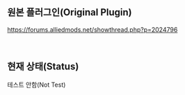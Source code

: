 ## 원본 플러그인(Original Plugin)  
https://forums.alliedmods.net/showthread.php?p=2024796

</br>

## 현재 상태(Status)
테스트 안함(Not Test)
